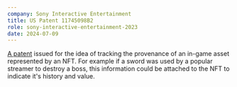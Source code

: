 ```yaml
---
company: Sony Interactive Entertainment
title: US Patent 11745098B2
role: sony-interactive-entertainment-2023
date: 2024-07-09
---
```


[A patent](https://patents.google.com/patent/US12029984B2) issued for the idea of tracking the provenance of an in-game asset represented by an NFT. For example if a sword was used by a popular streamer to destroy a boss, this information could be attached to the NFT to indicate it's history and value.
